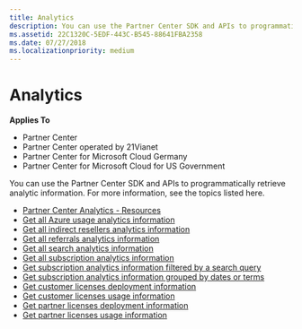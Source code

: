 ```yaml
---
title: Analytics
description: You can use the Partner Center SDK and APIs to programmatically retrieve analytic information. For more information, see the topics listed here.
ms.assetid: 22C1320C-5EDF-443C-B545-88641FBA2358
ms.date: 07/27/2018
ms.localizationpriority: medium
---
```


# Analytics


**Applies To**

 - Partner Center
 - Partner Center operated by 21Vianet
 - Partner Center for Microsoft Cloud Germany
 - Partner Center for Microsoft Cloud for US Government

You can use the Partner Center SDK and APIs to programmatically retrieve analytic information. For more information, see the topics listed here.

- [Partner Center Analytics - Resources](partner-center-analyticsauditing-resources.md.md)
- [Get all Azure usage analytics information](get-all-azure-usage-analytics.md)
- [Get all indirect resellers analytics information](get-all-indirect-resellers-analytics.md)
- [Get all referrals analytics information](get-all-referrals-analytics.md)
- [Get all search analytics information](get-all-search-analytics.md)
- [Get all subscription analytics information](get-all-subscription-analytics.md)  
- [Get subscription analytics information filtered by a search query](get-subscription-analytics-by-search-query.md)  
- [Get subscription analytics information grouped by dates or terms](get-subscription-analytics-grouped-by-dates-or-terms.md)  
- [Get customer licenses deployment information](get-customer-licenses-deployment-information.md)
- [Get customer licenses usage information](get-customer-licenses-usage-information.md)
- [Get partner licenses deployment information](get-partner-licenses-deployment-information.md)
- [Get partner licenses usage information](get-partner-licenses-usage-information.md)

